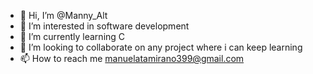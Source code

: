 - 👋 Hi, I’m @Manny_Alt
- 👀 I’m interested in software development
- 🌱 I’m currently learning C
- 💞️ I’m looking to collaborate on any project where i can keep learning
- 📫 How to reach me manuelatamirano399@gmail.com

<!---
Manny0919/Manny0919 is a ✨ special ✨ repository because its `README.md` (this file) appears on your GitHub profile.
You can click the Preview link to take a look at your changes.
--->
